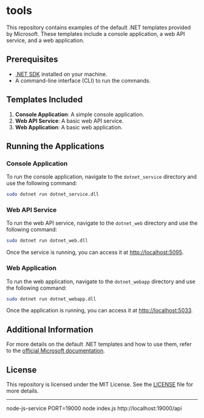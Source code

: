 # tools

This repository contains examples of the default .NET templates provided by Microsoft. These templates include a console application, a web API service, and a web application.

## Prerequisites

- [.NET SDK](https://dotnet.microsoft.com/download/dotnet) installed on your machine.
- A command-line interface (CLI) to run the commands.

## Templates Included

1. **Console Application**: A simple console application.
2. **Web API Service**: A basic web API service.
3. **Web Application**: A basic web application.

## Running the Applications

### Console Application

To run the console application, navigate to the `dotnet_service` directory and use the following command:

```bash
sudo dotnet run dotnet_service.dll
```

### Web API Service

To run the web API service, navigate to the `dotnet_web` directory and use the following command:

```bash
sudo dotnet run dotnet_web.dll
```

Once the service is running, you can access it at [http://localhost:5095](http://localhost:5095).

### Web Application

To run the web application, navigate to the `dotnet_webapp` directory and use the following command:

```bash
sudo dotnet run dotnet_webapp.dll
```

Once the application is running, you can access it at [http://localhost:5033](http://localhost:5033).

## Additional Information

For more details on the default .NET templates and how to use them, refer to the [official Microsoft documentation](https://learn.microsoft.com/en-us/dotnet/core/tools/dotnet-new-sdk-templates).

## License

This repository is licensed under the MIT License. See the [LICENSE](LICENSE) file for more details.

---

node-js-service
PORT=19000 node index.js
http://localhost:19000/api